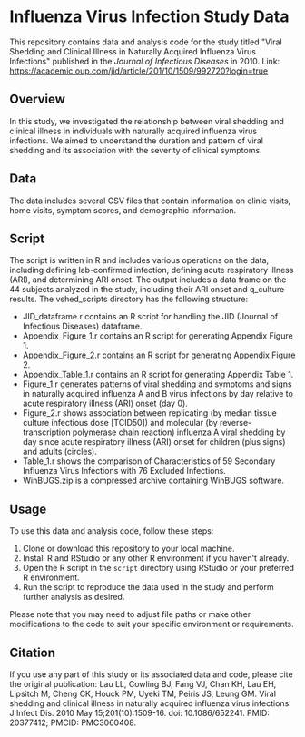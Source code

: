 # Influenza Virus Infection Study Data

This repository contains data and analysis code for the study titled "Viral Shedding and Clinical Illness in Naturally Acquired Influenza Virus Infections" published in the _Journal of Infectious Diseases_ in 2010. Link: https://academic.oup.com/jid/article/201/10/1509/992720?login=true
## Overview

In this study, we investigated the relationship between viral shedding and clinical illness in individuals with naturally acquired influenza virus infections. We aimed to understand the duration and pattern of viral shedding and its association with the severity of clinical symptoms.

## Data

The data includes several CSV files that contain information on clinic visits, home visits, symptom scores, and demographic information. 

## Script

The script is written in R and includes various operations on the data, including defining lab-confirmed infection, defining acute respiratory illness (ARI), and determining ARI onset. The output includes a data frame on the 44 subjects analyzed in the study, including their ARI onset and q_culture results. The vshed_scripts directory has the following structure:

- JID_dataframe.r contains an R script for handling the JID (Journal of Infectious Diseases) dataframe.
- Appendix_Figure_1.r contains an R script for generating Appendix Figure 1.
- Appendix_Figure_2.r contains an R script for generating Appendix Figure 2.
- Appendix_Table_1.r contains an R script for generating Appendix Table 1.
- Figure_1.r generates patterns of viral shedding and symptoms and signs in naturally acquired influenza A and B virus infections by day relative to acute respiratory illness (ARI) onset (day 0).
- Figure_2.r shows association between replicating (by median tissue culture infectious dose [TCID50]) and molecular (by reverse-transcription polymerase chain reaction) influenza A viral shedding by day since acute respiratory illness (ARI) onset for children (plus signs) and adults (circles).
- Table_1.r shows the comparison of Characteristics of 59 Secondary Influenza Virus Infections with 76 Excluded Infections.
- WinBUGS.zip is a compressed archive containing WinBUGS software.

## Usage

To use this data and analysis code, follow these steps:

1. Clone or download this repository to your local machine.
2. Install R and RStudio or any other R environment if you haven't already.
3. Open the R script in the `script` directory using RStudio or your preferred R environment.
4. Run the script to reproduce the data used in the study and perform further analysis as desired.

Please note that you may need to adjust file paths or make other modifications to the code to suit your specific environment or requirements.

## Citation

If you use any part of this study or its associated data and code, please cite the original publication: Lau LL, Cowling BJ, Fang VJ, Chan KH, Lau EH, Lipsitch M, Cheng CK, Houck PM, Uyeki TM, Peiris JS, Leung GM. Viral shedding and clinical illness in naturally acquired influenza virus infections. J Infect Dis. 2010 May 15;201(10):1509-16. doi: 10.1086/652241. PMID: 20377412; PMCID: PMC3060408.
